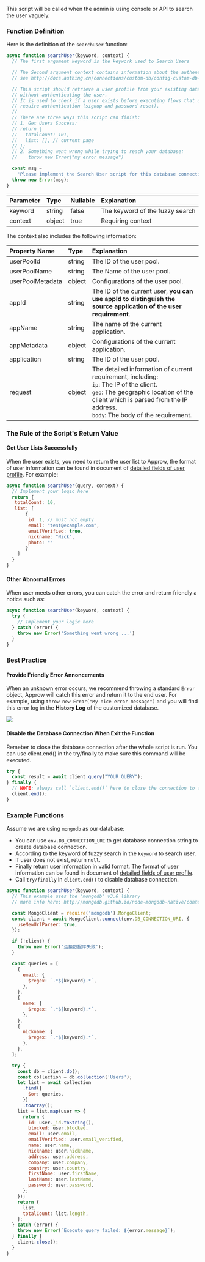 This script will be called when the admin is using console or API to search the user vaguely.
### Function Definition

Here is the definition of the `searchUser` function:

```javascript
async function searchUser(keyword, context) {
  // The first argument keyword is the keywork used to Search Users

  // The Second argument context contains information about the authentication context.
  // see http://docs.authing.cn/connections/custom-db/config-custom-db-connection.html for more information.

  // This script should retrieve a user profile from your existing database,
  // without authenticating the user.
  // It is used to check if a user exists before executing flows that do not
  // require authentication (signup and password reset).
  //
  // There are three ways this script can finish:
  // 1. Get Users Success:
  // return {
  //   totalCount: 101,
  //   list: [], // current page
  // };
  // 2. Something went wrong while trying to reach your database:
  //    throw new Error("my error message")

  const msg =
    'Please implement the Search User script for this database connection ';
  throw new Error(msg);
}

```

| Parameter   | Type  | Nullable | Explanation          |
| :------ | :----- | :------- | :------------- |
| keyword | string | false    | The keyword of the fuzzy search |
| context        | object | true     | Requiring context                                          |

The context also includes the following information:

| Property Name          | Type   | Explanation                                                                                                        |
| :--------------- | :----- | :---------------------------------------------------------------------------------------------------------- |
| userPoolId       | string | The ID of the user pool.                                                                                                   |
| userPoolName     | string | The Name of the user pool.                                                                                                |
| userPoolMetadata | object | Configurations of the user pool.                                                                                            |
| appId            | string | The ID of the current user, **you can use appId to distinguish the source application of the user requirement**.                                               |
| appName          | string | The name of the current application.                                                                                            |
| appMetadata      | object | Configurations of the current application.                                                                                        |
| application      | string | The ID of the user pool.                                                                                                  |
| request          | object | The detailed information of current requirement, including: <br> `ip`: The IP of the client. <br> `geo`: The geographic location of the client which is parsed from the IP address. <br> `body`: The body of the requirement. |

### The Rule of the Script's Return Value

#### Get User Lists Successfully

When the user exists, you need to return the user list to Approw, the format of user information can be found in document of [detailed fields of user profile](/guides/user/user-profile.md). For example:

```javascript
async function searchUser(query, context) {
  // Implement your logic here
  return {
   totalCount: 10,
   list: [
       {
        id: 1, // must not empty
        email: "test@example.com",
        emailVerified: true,
        nickname: "Nick",
        photo: ""
       }
    ]
  }
}
```

#### Other Abnormal Errors

When user meets other errors, you can catch the error and return friendly a notice such as:

```javascript
async function searchUser(keyword, context) {
  try {
    // Implement your logic here
  } catch (error) {
    throw new Error('Something went wrong ...')
  }
}
```

### Best Practice

#### Provide Friendly Error Annoncements

When an unknown error occurs, we recommend throwing a standard `Error` object, Approw will catch this error and return it to the end user. For example, using `throw new Error("My nice error message")` and you will find this error log in the **History Log** of the customized database.

![](https://cdn.authing.cn/img/20210111163154.png)

#### Disable the Database Connection When Exit the Function

Remeber to close the database connection after the whole script is run. You can use client.end() in the try/finally to make sure this command will be executed.

```javascript
try {
  const result = await client.query("YOUR QUERY");
} finally {
  // NOTE: always call `client.end()` here to close the connection to the database
  client.end();
}
```

### Example Functions

Assume we are using `mongodb` as our database:

- You can use `env.DB_CONNECTION_URI` to get database connection string to create database connection.
- According to the keyword of fuzzy search in the `keyword` to search user.
- If user does not exist, return `null`.
- Finally return user information in valid format. The format of user information can be found in document of [detailed fields of user profile](/guides/user/user-profile.md).
- Call `try/finally` in `client.end()` to disable database connection.

```javascript
async function searchUser(keyword, context) {
  // This example uses the "mongodb" v3.6 library
  // more info here: http://mongodb.github.io/node-mongodb-native/contents.html

  const MongoClient = require('mongodb').MongoClient;
  const client = await MongoClient.connect(env.DB_CONNECTION_URI, {
    useNewUrlParser: true,
  });

  if (!client) {
    throw new Error('连接数据库失败');
  }

  const queries = [
    {
      email: {
        $regex: `.*${keyword}.*`,
      },
    },
    {
      name: {
        $regex: `.*${keyword}.*`,
      },
    },
    {
      nickname: {
        $regex: `.*${keyword}.*`,
      },
    },
  ];

  try {
    const db = client.db();
    const collection = db.collection('Users');
    let list = await collection
      .find({
        $or: queries,
      })
      .toArray();
    list = list.map(user => {
      return {
        id: user._id.toString(),
        blocked: user.blocked,
        email: user.email,
        emailVerified: user.email_verified,
        name: user.name,
        nickname: user.nickname,
        address: user.address,
        company: user.company,
        country: user.country,
        firstName: user.firstName,
        lastName: user.lastName,
        password: user.password,
      };
    });
    return {
      list,
      totalCount: list.length,
    };
  } catch (error) {
    throw new Error(`Execute query failed: ${error.message}`);
  } finally {
    client.close();
  }
}
```